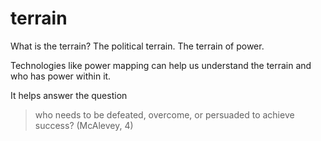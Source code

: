 # terrain

What is the terrain? The political terrain. The terrain of power. 

Technologies like power mapping can help us understand the terrain and who has power within it. 

It helps answer the question
>who needs to be defeated, overcome, or persuaded to achieve success? (McAlevey, 4)


